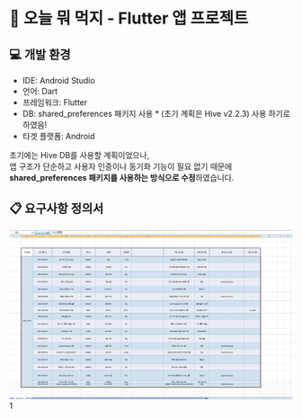 # 📱 오늘 뭐 먹지 - Flutter 앱 프로젝트

## 💻 개발 환경
- IDE: Android Studio
- 언어: Dart
- 프레임워크: Flutter
- DB:  shared_preferences 패키지 사용 * (초기 계획은 Hive v2.2.3) 사용 하기로 하였음!
- 타겟 플랫폼: Android

초기에는 Hive DB를 사용할 계획이었으나,  
앱 구조가 단순하고 사용자 인증이나 동기화 기능이 필요 없기 때문에  
**shared_preferences 패키지를 사용하는 방식으로 수정**하였습니다.

## 📋 요구사항 정의서

![요구사항 정의서](./images/요구사항정의서.png)1
